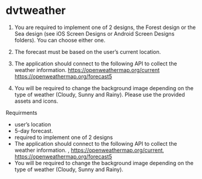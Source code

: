 # dvtweather

1) You are required to implement one of 2 designs, the Forest design or the Sea design (see iOS Screen Designs or Android Screen Designs folders). You can choose either one.

2) The forecast must be based on the user’s current location.

3) The application should connect to the following API to collect the weather information. https://openweathermap.org/current https://openweathermap.org/forecast5

4) You will be required to change the background image depending on the type of weather (Cloudy, Sunny and Rainy). Please use the provided assets and icons.



Requirments 
- user’s location 
- 5-day forecast.
- required to implement one of 2 designs
- The application should connect to the following API to collect the weather information. , https://openweathermap.org/current,   https://openweathermap.org/forecast5
- You will be required to change the background image depending on the type of weather (Cloudy, Sunny and Rainy).
